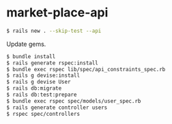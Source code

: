 # market-place-api

```bash
$ rails new . --skip-test --api
```

Update gems.

```bash
$ bundle install
$ rails generate rspec:install
$ bundle exec rspec lib/spec/api_constraints_spec.rb
$ rails g devise:install
$ rails g devise User
$ rails db:migrate
$ rails db:test:prepare
$ bundle exec rspec spec/models/user_spec.rb
$ rails generate controller users
$ rspec spec/controllers
```

